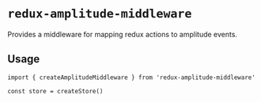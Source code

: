 # `redux-amplitude-middleware`

Provides a middleware for mapping redux actions to amplitude events.

## Usage
```
import { createAmplitudeMiddleware } from 'redux-amplitude-middleware'

const store = createStore()
```
